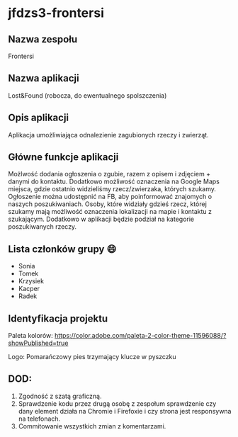 # jfdzs3-frontersi

## Nazwa zespołu
Frontersi

## Nazwa aplikacji
Lost&Found (robocza, do ewentualnego spolszczenia)

## Opis aplikacji
Aplikacja umożliwiająca odnalezienie zagubionych rzeczy i zwierząt.

## Główne funkcje aplikacji
Możlwość dodania ogłoszenia o zgubie, razem z opisem i zdjęciem + danymi do kontaktu. Dodatkowo możliwość oznaczenia na Google Maps miejsca, gdzie ostatnio widzieliśmy rzecz/zwierzaka, których szukamy. Ogłoszenie można udostępnić na FB, aby poinformować znajomych o naszych poszukiwaniach. Osoby, które widziały gdzieś rzecz, której szukamy mają możliwość oznaczenia lokalizacji na mapie i kontaktu z szukającym. Dodatkowo w aplikacji będzie podział na kategorie poszukiwanych rzeczy.

## Lista członków grupy  :smile:
* Sonia
* Tomek
* Krzysiek
* Kacper
* Radek

## Identyfikacja projektu

Paleta kolorów:
https://color.adobe.com/paleta-2-color-theme-11596088/?showPublished=true

Logo: Pomarańczowy pies trzymający klucze w pyszczku

## DOD:
1. Zgodność z szatą graficzną.
2. Sprawdzenie kodu przez drugą osobę z zespołum sprawdzenie czy dany element działa na Chromie i Firefoxie i czy strona jest responsywna na telefonach.
3. Commitowanie wszystkich zmian z komentarzami.
